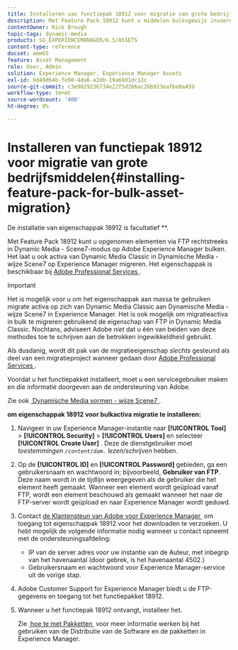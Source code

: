 ```yaml
---
title: Installeren van functiepak 18912 voor migratie van grote bedrijfsmiddelen
description: Met Feature Pack 18912 kunt u middelen bulksgewijs invoeren via FTP of elementen migreren van Dynamic Media Classic naar Dynamic Media op Adobe Experience Manager. Dit optionele functiepakket is beschikbaar bij Adobe-ondersteuning.
contentOwner: Rick Brough
topic-tags: dynamic-media
products: SG_EXPERIENCEMANAGER/6.5/ASSETS
content-type: reference
docset: aem65
feature: Asset Management
role: User, Admin
solution: Experience Manager, Experience Manager Assets
exl-id: 9d49d64b-fe90-4da6-a2db-19a69d1dc12c
source-git-commit: c3e9029236734e22f5d266ac26b923eafbe0a459
workflow-type: tm+mt
source-wordcount: '400'
ht-degree: 0%

---
```


# Installeren van functiepak 18912 voor migratie van grote bedrijfsmiddelen{#installing-feature-pack-for-bulk-asset-migration}

De installatie van eigenschappak 18912 is facultatief **.

Met Feature Pack 18912 kunt u opgenomen elementen via FTP rechtstreeks in Dynamic Media - Scene7-modus op Adobe Experience Manager bulken. Het laat u ook activa van Dynamic Media Classic in Dynamische Media - wijze Scene7 op Experience Manager migreren. Het eigenschappak is beschikbaar bij [&#x200B; Adobe Professional Services &#x200B;](https://business.adobe.com/customers/consulting-services/main.html).

>[!IMPORTANT]
>
>Het is mogelijk voor u om het eigenschappak aan massa te gebruiken migrate activa op zich van Dynamic Media Classic aan Dynamische Media - wijze Scene7 in Experience Manager. Het is ook mogelijk om migratieactiva in bulk te migreren gebruikend de eigenschap van FTP in Dynamic Media Classic. Nochtans, adviseert Adobe *niet* dat u één van beiden van deze methodes toe te schrijven aan de betrokken ingewikkeldheid gebruikt.
>
>Als dusdanig, wordt dit pak van de migratieeigenschap *slechts* gesteund als deel van een migratieproject wanneer gedaan door [&#x200B; Adobe Professional Services &#x200B;](https://business.adobe.com/customers/consulting-services/main.html).

Voordat u het functiepakket installeert, moet u een servicegebruiker maken en die informatie doorgeven aan de ondersteuning van Adobe.

Zie ook [&#x200B; Dynamische Media vormen - wijze Scene7 &#x200B;](/help/assets/config-dms7.md).

**om eigenschappak 18912 voor bulkactiva migratie te installeren:**

1. Navigeer in uw Experience Manager-instantie naar **[!UICONTROL Tool]** > **[!UICONTROL Security]** > **[!UICONTROL Users]** en selecteer **[!UICONTROL Create User]** . Deze de dienstgebruiker moet *toestemmingen `/content/dam.` lezen/schrijven* hebben.
1. Op de **[!UICONTROL ID]** en **[!UICONTROL Password]** gebieden, ga een gebruikersnaam en wachtwoord in; bijvoorbeeld, **Gebruiker van FTP**. Deze naam wordt in de tijdlijn weergegeven als de gebruiker die het element heeft gemaakt. Wanneer een element wordt geüpload vanaf FTP, wordt een element beschouwd als gemaakt wanneer het naar de FTP-server wordt geüpload en naar Experience Manager wordt geduwd.
1. Contact [&#x200B; de Klantensteun van Adobe voor Experience Manager &#x200B;](https://experienceleague.adobe.com/nl?support-solution=General#support) om toegang tot eigenschappak 18912 voor het downloaden te verzoeken. U hebt mogelijk de volgende informatie nodig wanneer u contact opneemt met de ondersteuningsafdeling:

   * IP van de server adres voor uw instantie van de Auteur, met inbegrip van het havenaantal (door gebrek, is het havenaantal 4502.)
   * Gebruikersnaam en wachtwoord voor Experience Manager-service uit de vorige stap.

1. Adobe Customer Support for Experience Manager biedt u de FTP-gegevens en toegang tot het functiepakket 18912.
1. Wanneer u het functiepak 18912 ontvangt, installeer het.

   Zie [&#x200B; hoe te met Pakketten &#x200B;](/help/sites-administering/package-manager.md) voor meer informatie werken bij het gebruiken van de Distributie van de Software en de pakketten in Experience Manager.
